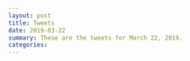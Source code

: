 ```yaml
---
layout: post
title: Tweets
date: 2019-03-22
summary: These are the tweets for March 22, 2019.
categories:
---
```


